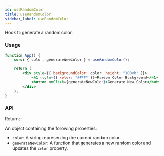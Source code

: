 ```yaml
---
id: useRandomColor
title: useRandomColor
sidebar_label: useRandomColor
---
```


Hook to generate a random color.

### Usage

```jsx
function App() {
	const { color, generateNewColor } = useRandomColor();

	return (
		<div style={{ backgroundColor: color, height: "100vh" }}>
			<h1 style={{ color: "#FFF" }}>Random Color Background</h1>
			<button onClick={generateNewColor}>Generate New Color</button>
		</div>
	);
}
```

### API

Returns:

An object containing the following properties:

- `color`: A string representing the current random color.
- `generateNewColor`: A function that generates a new random color and updates the `color` property.
